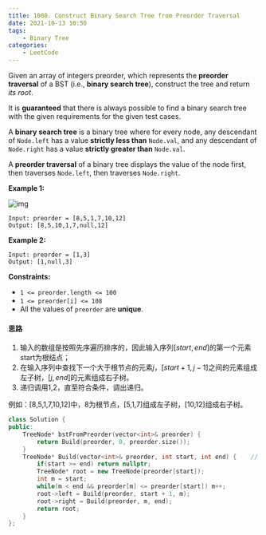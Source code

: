 ```yaml
---
title: 1008. Construct Binary Search Tree from Preorder Traversal
date: 2021-10-13 10:50
tags:
    - Binary Tree
categories:
    - LeetCode
---
```


Given an array of integers preorder, which represents the **preorder traversal** of a BST (i.e., **binary search tree**), construct the tree and return *its root*.

It is **guaranteed** that there is always possible to find a binary search tree with the given requirements for the given test cases.

A **binary search tree** is a binary tree where for every node, any descendant of `Node.left` has a value **strictly less than** `Node.val`, and any descendant of `Node.right` has a value **strictly greater than** `Node.val`.

A **preorder traversal** of a binary tree displays the value of the node first, then traverses `Node.left`, then traverses `Node.right`.

**Example 1:**

![img](https://assets.leetcode.com/uploads/2019/03/06/1266.png)

```
Input: preorder = [8,5,1,7,10,12]
Output: [8,5,10,1,7,null,12]
```

**Example 2:**

```
Input: preorder = [1,3]
Output: [1,null,3]
```

**Constraints:**

- `1 <= preorder.length <= 100`
- `1 <= preorder[i] <= 108`
- All the values of `preorder` are **unique**.

#### 思路

1. 输入的数组是按照先序遍历排序的，因此输入序列$[start, end]$的第一个元素start为根结点；
2. 在输入序列中查找下一个大于根节点的元素$j$，$[start+1, j-1]$之间的元素组成左子树，$[j, end]$的元素组成右子树。
3. 递归调用1,2，直至符合条件，调出递归。

例如：[8,5,1,7,10,12]中，8为根节点，[5,1,7]组成左子树，[10,12]组成右子树。

```c++
class Solution {
public:
    TreeNode* bstFromPreorder(vector<int>& preorder) {	
        return Build(preorder, 0, preorder.size());
    }
    TreeNode* Build(vector<int>& preorder, int start, int end) {	// 左闭右开区间
        if(start >= end) return nullptr;
        TreeNode* root = new TreeNode(preorder[start]);
        int m = start;
        while(m < end && preorder[m] <= preorder[start]) m++;
        root->left = Build(preorder, start + 1, m);
        root->right = Build(preorder, m, end);
        return root;
    }
};
```

